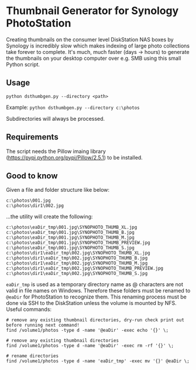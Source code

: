 # Thumbnail Generator for Synology PhotoStation
Creating thumbnails on the consumer level DiskStation NAS boxes by Synology is incredibly slow which makes indexing of large photo collections take forever to complete. It's much, much faster (days -> hours) to generate the thumbnails on your desktop computer over e.g. SMB using this small Python script.

## Usage
`python dsthumbgen.py --directory <path>`

Example: `python dsthumbgen.py --directory c:\photos`

Subdirectories will always be processed.

## Requirements
The script needs the Pillow imaing library (https://pypi.python.org/pypi/Pillow/2.5.1) to be installed.

## Good to know
Given a file and folder structure like below:

```
c:\photos\001.jpg
c:\photos\dir1\002.jpg
```

...the utility will create the following:

```
c:\photos\eaDir_tmp\001.jpg\SYNOPHOTO_THUMB_XL.jpg
c:\photos\eaDir_tmp\001.jpg\SYNOPHOTO_THUMB_B.jpg
c:\photos\eaDir_tmp\001.jpg\SYNOPHOTO_THUMB_M.jpg
c:\photos\eaDir_tmp\001.jpg\SYNOPHOTO_THUMB_PREVIEW.jpg
c:\photos\eaDir_tmp\001.jpg\SYNOPHOTO_THUMB_S.jpg
c:\photos\dir1\eaDir_tmp\002.jpg\SYNOPHOTO_THUMB_XL.jpg
c:\photos\dir1\eaDir_tmp\002.jpg\SYNOPHOTO_THUMB_B.jpg
c:\photos\dir1\eaDir_tmp\002.jpg\SYNOPHOTO_THUMB_M.jpg
c:\photos\dir1\eaDir_tmp\002.jpg\SYNOPHOTO_THUMB_PREVIEW.jpg
c:\photos\dir1\eaDir_tmp\002.jpg\SYNOPHOTO_THUMB_S.jpg
```

`eaDir_tmp` is used as a temporary directory name as @ characters are not valid in file names on Windows. Therefore these folders must be renamed to `@eaDir` for PhotoStation to recognize them. This renaming process must be done via SSH to the DiskStation unless the volume is mounted by NFS. Useful commands:

```
# remove any existing thumbnail directories, dry-run check print out before running next command!
find /volume1/photos -type d -name '@eaDir' -exec echo '{}' \;

# remove any existing thumbnail directories
find /volume1/photos -type d -name '@eaDir' -exec rm -rf '{}' \;

# rename directories
find /volume1/photos -type d -name 'eaDir_tmp' -exec mv '{}' @eaDir \;
```
